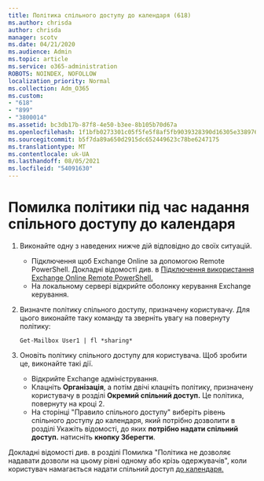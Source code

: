 ```yaml
---
title: Політика спільного доступу до календаря (618)
ms.author: chrisda
author: chrisda
manager: scotv
ms.date: 04/21/2020
ms.audience: Admin
ms.topic: article
ms.service: o365-administration
ROBOTS: NOINDEX, NOFOLLOW
localization_priority: Normal
ms.collection: Adm_O365
ms.custom:
- "618"
- "899"
- "3800014"
ms.assetid: bc3db17b-87f8-4e50-b3ee-8b105b70d67a
ms.openlocfilehash: 1f1bfb0273301c05f5fe5f8af5fb9039328390d16305e33897680dce1c1977e8
ms.sourcegitcommit: b5f7da89a650d2915dc652449623c78be6247175
ms.translationtype: MT
ms.contentlocale: uk-UA
ms.lasthandoff: 08/05/2021
ms.locfileid: "54091630"
---
```

# <a name="policy-error-when-sharing-a-calendar"></a>Помилка політики під час надання спільного доступу до календаря

1. Виконайте одну з наведених нижче дій відповідно до своїх ситуацій.
    - Підключення щоб Exchange Online за допомогою Remote PowerShell. Докладні відомості див. в [Підключення використання Exchange Online Remote PowerShell.](https://technet.microsoft.com/library/jj984289%28v=exchg.160%29.aspx)
    - На локальному сервері відкрийте оболонку керування Exchange керування.
2. Визначте політику спільного доступу, призначену користувачу. Для цього виконайте таку команду та зверніть увагу на повернуту політику:

    `
    Get-Mailbox User1 | fl *sharing*
    `

3. Оновіть політику спільного доступу для користувача. Щоб зробити це, виконайте такі дії.
    - Відкрийте Exchange адміністрування.
    - Клацніть **Організація**, а потім двічі клацніть політику, призначену користувачу в розділі **Окремий спільний доступ.** Це політика, повернуту на кроці 2.
    - На сторінці "Правило спільного доступу" виберіть рівень спільного доступу до календаря, який потрібно дозволити в розділі Укажіть відомості, до яких **потрібно надати спільний доступ.** натисніть **кнопку Зберегти**.

Докладні відомості див. в розділі Помилка "Політика не дозволяє надавати дозволи на цьому рівні одному або крізь одержувачів", коли користувач намагається надати спільний доступ [до календаря.](https://docs.microsoft.com/exchange/troubleshoot/calendar-sharing/policy-permissions-issue)
